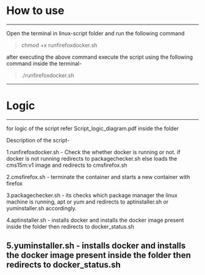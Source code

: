 # How to use
------------------------------------------------------------------------------------------------------------------------------

Open the terminal in linux-script folder and run the following command 
>chmod +x runfirefoxdocker.sh

after executing the above command execute the script using the following command inside the terminal-
>./runfirefoxdocker.sh

--------------------------------------------------------------------------------------------------------------------------------

# Logic
--------------------------------------------------------------------------------------------------------------------------------
for logic of the script refer Script_logic_diagram.pdf inside the folder

Description of the script-

1.runfirefoxdocker.sh - Check the whether docker is running or not. if docker is not running redirects to packagechecker.sh else loads the cms15m:v1 image and redirects to cmsfirefox.sh

2.cmsfirefox.sh - terminate the container and starts a new container with firefox

3.packagechecker.sh - its checks which package manager the linux machine is running, apt or yum and redirects to aptinstaller.sh or yuminstaller.sh accordingly.

4.aptinstaller.sh - installs docker and installs the docker image present inside the folder then redirects to docker_status.sh

5.yuminstaller.sh - installs docker and installs the docker image present inside the folder then redirects to docker_status.sh
-----------------------------------------------------------------------------------------------------------------------------------